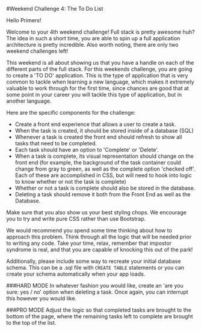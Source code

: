 #Weekend Challenge 4: The To Do List

Hello Primers!

Welcome to your 4th weekend challenge!
Full stack is pretty awesome huh? The idea in such a short time, you are able to spin up a full application architecture is pretty incredible. Also worth noting, there are only two weekend challenges left! 

This weekend is all about showing us that you have a handle on each of the different parts of the full stack. For this weekends challenge, you are going to create a 'TO DO' application. This is the type of application that is very common to tackle when learning a new language, which makes it extremely valuable to work through for the first time, since chances are good that at some point in your career you will tackle this type of application, but in another language.

Here are the specific components for the challenge:

* Create a front end experience that allows a user to create a task.
* When the task is created, it should be stored inside of a database (SQL)
* Whenever a task is created the front end should refresh to show all tasks that need to be completed.
* Each task should have an option to 'Complete' or 'Delete'.
* When a task is complete, its visual representation should change on the front end (for example, the background of the task container could change from gray to green, as well as the complete option 'checked off'. Each of these are accomplished in CSS, but will need to hook into logic to know whether or not the task is complete)
* Whether or not a task is complete should also be stored in the database.
* Deleting a task should remove it both from the Front End as well as the Database.

Make sure that you also show us your best styling chops. We encourage you to try and write pure CSS rather than use Bootstrap.

We would recommend you spend some time thinking about how to approach this problem. Think through all the logic that will be needed prior to writing any code. Take your time, relax, remember that impostor syndrome is real, and that you are capable of knocking this out of the park!

Additionally, please include some way to recreate your initial database schema. This can be a .sql file with `CREATE TABLE` statements or you can create your schema automatically when your app loads. 

###HARD MODE
In whatever fashion you would like, create an 'are you sure: yes / no' option when deleting a task. Once again, you can interrupt this however you would like.

###PRO MODE
Adjust the logic so that completed tasks are brought to the bottom of the page, where the remaining tasks left to complete are brought to the top of the list.
